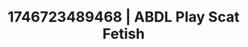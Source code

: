 ---
categories:
- Curvy goddess
- Sensual selfie
- AI-generated
- Nighttime romance
- ASMR
- Whispers of pleasure
- Cosplay
- Creative kink
image: /assets/images/1746723489468.jpg
layout: post
seo:
  description: Featured content with high-quality ABDL Play, Scat Fetish. HD images
    available.
  keywords: ABDL Play, Scat Fetish
  og_image: /assets/images/1746723489468.jpg
  schema_type: VisualArtwork
tags:
- ABDL Play
- '#1746723489468'
- Scat Fetish
title: 1746723489468 | ABDL Play Scat Fetish
---